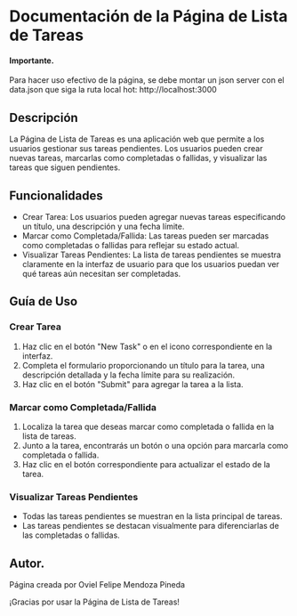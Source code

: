 # Documentación de la Página de Lista de Tareas

#### Importante.
Para hacer uso efectivo de la página, se debe montar un json server con el data.json que siga la ruta local hot: http://localhost:3000

## Descripción
La Página de Lista de Tareas es una aplicación web que permite a los usuarios gestionar sus tareas pendientes. Los usuarios pueden crear nuevas tareas, marcarlas como completadas o fallidas, y visualizar las tareas que siguen pendientes.

## Funcionalidades
- Crear Tarea: Los usuarios pueden agregar nuevas tareas especificando un título, una descripción y una fecha límite.
- Marcar como Completada/Fallida: Las tareas pueden ser marcadas como completadas o fallidas para reflejar su estado actual.
- Visualizar Tareas Pendientes: La lista de tareas pendientes se muestra claramente en la interfaz de usuario para que los usuarios puedan ver qué tareas aún necesitan ser completadas.

## Guía de Uso

### Crear Tarea
1. Haz clic en el botón "New Task" o en el icono correspondiente en la interfaz.
2. Completa el formulario proporcionando un título para la tarea, una descripción detallada y la fecha límite para su realización.
3. Haz clic en el botón "Submit" para agregar la tarea a la lista.

### Marcar como Completada/Fallida
1. Localiza la tarea que deseas marcar como completada o fallida en la lista de tareas.
2. Junto a la tarea, encontrarás un botón o una opción para marcarla como completada o fallida.
3. Haz clic en el botón correspondiente para actualizar el estado de la tarea.

### Visualizar Tareas Pendientes
- Todas las tareas pendientes se muestran en la lista principal de tareas.
- Las tareas pendientes se destacan visualmente para diferenciarlas de las completadas o fallidas.

## Autor.
Página creada por Oviel Felipe Mendoza Pineda

¡Gracias por usar la Página de Lista de Tareas!
